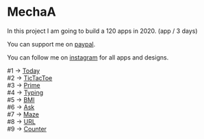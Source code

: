 # MechaA
In this project I am going to build a 120 apps in 2020. (app / 3 days)

You can support me on [paypal](https://www.paypal.me/mechashadow/).<br/>

You can follow me on [instagram](https://www.instagram.com/mechashadowtech/) for all apps and designs.<br/>

#1 -> [Today](https://github.com/mechashadowx/Today-1)
<br/>
#2 -> [TicTacToe](https://github.com/mechashadowx/TicTacToe-2)
<br/>
#3 -> [Prime](https://github.com/mechashadowx/Prime-3)
<br/>
#4 -> [Typing](https://github.com/mechashadowx/Typing-4)
<br/>
#5 -> [BMI](https://github.com/mechashadowx/BMI-5)
<br/>
#6 -> [Ask](https://github.com/mechashadowx/Ask-6)
<br/>
#7 -> [Maze](https://github.com/mechashadowx/Maze-7)
<br/>
#8 -> [URL](https://github.com/mechashadowx/URL-8)
<br/>
#9 -> [Counter](https://github.com/mechashadowx/Counter-9)
<br/>

